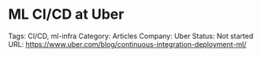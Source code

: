 # ML CI/CD at Uber

Tags: CI/CD, ml-infra
Category: Articles
Company: Uber
Status: Not started
URL: https://www.uber.com/blog/continuous-integration-deployment-ml/